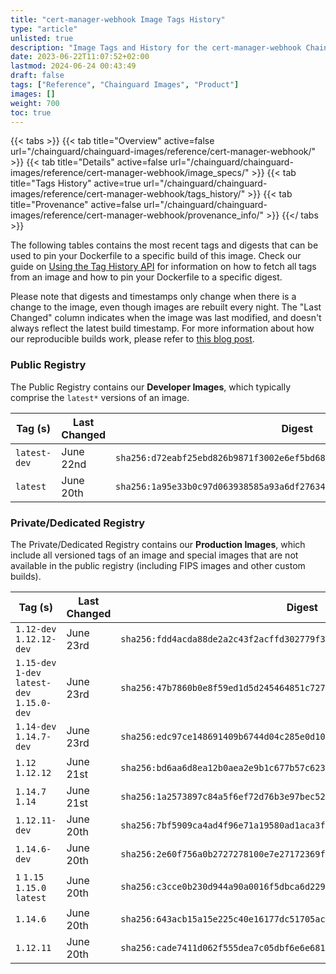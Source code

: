 ```yaml
---
title: "cert-manager-webhook Image Tags History"
type: "article"
unlisted: true
description: "Image Tags and History for the cert-manager-webhook Chainguard Image"
date: 2023-06-22T11:07:52+02:00
lastmod: 2024-06-24 00:43:49
draft: false
tags: ["Reference", "Chainguard Images", "Product"]
images: []
weight: 700
toc: true
---
```


{{< tabs >}}
{{< tab title="Overview" active=false url="/chainguard/chainguard-images/reference/cert-manager-webhook/" >}}
{{< tab title="Details" active=false url="/chainguard/chainguard-images/reference/cert-manager-webhook/image_specs/" >}}
{{< tab title="Tags History" active=true url="/chainguard/chainguard-images/reference/cert-manager-webhook/tags_history/" >}}
{{< tab title="Provenance" active=false url="/chainguard/chainguard-images/reference/cert-manager-webhook/provenance_info/" >}}
{{</ tabs >}}

The following tables contains the most recent tags and digests that can be used to pin your Dockerfile to a specific build of this image. Check our guide on [Using the Tag History API](/chainguard/chainguard-images/using-the-tag-history-api/) for information on how to fetch all tags from an image and how to pin your Dockerfile to a specific digest.

Please note that digests and timestamps only change when there is a change to the image, even though images are rebuilt every night. The "Last Changed" column indicates when the image was last modified, and doesn't always reflect the latest build timestamp. For more information about how our reproducible builds work, please refer to [this blog post](https://www.chainguard.dev/unchained/reproducing-chainguards-reproducible-image-builds).

### Public Registry
The Public Registry contains our **Developer Images**, which typically comprise the `latest*` versions of an image.

| Tag (s)       | Last Changed | Digest                                                                    |
|---------------|--------------|---------------------------------------------------------------------------|
|  `latest-dev` | June 22nd    | `sha256:d72eabf25ebd826b9871f3002e6ef5bd685e9c19bdb4844dcdd0533d6e9e712e` |
|  `latest`     | June 20th    | `sha256:1a95e33b0c97d063938585a93a6df276342254a65ae84d150c5cbab50b8a02cd` |


### Private/Dedicated Registry
The Private/Dedicated Registry contains our **Production Images**, which include all versioned tags of an image and special images that are not available in the public registry (including FIPS images and other custom builds).

| Tag (s)                                       | Last Changed | Digest                                                                    |
|-----------------------------------------------|--------------|---------------------------------------------------------------------------|
|  `1.12-dev` `1.12.12-dev`                     | June 23rd    | `sha256:fdd4acda88de2a2c43f2acffd302779f30be309c1e1f47214c47b95bf51290b6` |
|  `1.15-dev` `1-dev` `latest-dev` `1.15.0-dev` | June 23rd    | `sha256:47b7860b0e8f59ed1d5d245464851c727b56030dd2a7868b39e53b670428ea63` |
|  `1.14-dev` `1.14.7-dev`                      | June 23rd    | `sha256:edc97ce148691409b6744d04c285e0d100b8fcac3477aacdf3deda1a5fd03d37` |
|  `1.12` `1.12.12`                             | June 21st    | `sha256:bd6aa6d8ea12b0aea2e9b1c677b57c623c40e3821e6eb4a9a5f306deba377224` |
|  `1.14.7` `1.14`                              | June 21st    | `sha256:1a2573897c84a5f6ef72d76b3e97bec52553b35d26d641ad642575f00f60c840` |
|  `1.12.11-dev`                                | June 20th    | `sha256:7bf5909ca4ad4f96e71a19580ad1aca3f536c9daa8fbc498c63946461ee94288` |
|  `1.14.6-dev`                                 | June 20th    | `sha256:2e60f756a0b2727278100e7e27172369ff33e8232bd57a9a18b41859d5702c03` |
|  `1` `1.15` `1.15.0` `latest`                 | June 20th    | `sha256:c3cce0b230d944a90a0016f5dbca6d229685356e1ad75cfa95985bbc792a50ab` |
|  `1.14.6`                                     | June 20th    | `sha256:643acb15a15e225c40e16177dc51705ac46a99640b12d3bae093c1508f8e4ccd` |
|  `1.12.11`                                    | June 20th    | `sha256:cade7411d062f555dea7c05dbf6e6e6811fb16ac8c9ba28ef539e195b6e197d2` |

